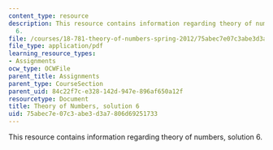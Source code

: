 ```yaml
---
content_type: resource
description: This resource contains information regarding theory of numbers, solution
  6.
file: /courses/18-781-theory-of-numbers-spring-2012/75abec7e07c3abe3d3a7806d69251733_MIT18_781S12_pset6sol.pdf
file_type: application/pdf
learning_resource_types:
- Assignments
ocw_type: OCWFile
parent_title: Assignments
parent_type: CourseSection
parent_uid: 84c22f7c-e328-142d-947e-896af650a12f
resourcetype: Document
title: Theory of Numbers, solution 6
uid: 75abec7e-07c3-abe3-d3a7-806d69251733
---
```

This resource contains information regarding theory of numbers, solution 6.

